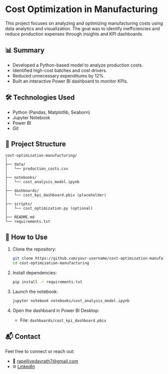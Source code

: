 # Cost Optimization in Manufacturing

This project focuses on analyzing and optimizing manufacturing costs using data analytics and visualization. The goal was to identify inefficiencies and reduce production expenses through insights and KPI dashboards.

## 📊 Summary

- Developed a Python-based model to analyze production costs.
- Identified high-cost batches and cost drivers.
- Reduced unnecessary expenditures by 12%.
- Built an interactive Power BI dashboard to monitor KPIs.

## 🛠 Technologies Used

- Python (Pandas, Matplotlib, Seaborn)
- Jupyter Notebook
- Power BI
- Git

## 📁 Project Structure

```
cost-optimization-manufacturing/
│
├── data/
│   └── production_costs.csv
│
├── notebooks/
│   └── cost_analysis_model.ipynb
│
├── dashboards/
│   └── cost_kpi_dashboard.pbix (placeholder)
│
├── scripts/
│   └── cost_optimization.py (optional)
│
├── README.md
└── requirements.txt
```

## 🚀 How to Use

1. Clone the repository:
   ```bash
   git clone https://github.com/your-username/cost-optimization-manufacturing.git
   cd cost-optimization-manufacturing
   ```

2. Install dependencies:
   ```bash
   pip install -r requirements.txt
   ```

3. Launch the notebook:
   ```bash
   jupyter notebook notebooks/cost_analysis_model.ipynb
   ```

4. Open the dashboard in Power BI Desktop:
   - File: `dashboards/cost_kpi_dashboard.pbix`

## 📬 Contact

Feel free to connect or reach out:
- 📧 rapellivedavrath7@gmail.com
- 🌐 [LinkedIn]([https://www.linkedin.com/in/vedavrath-rapelli/])
